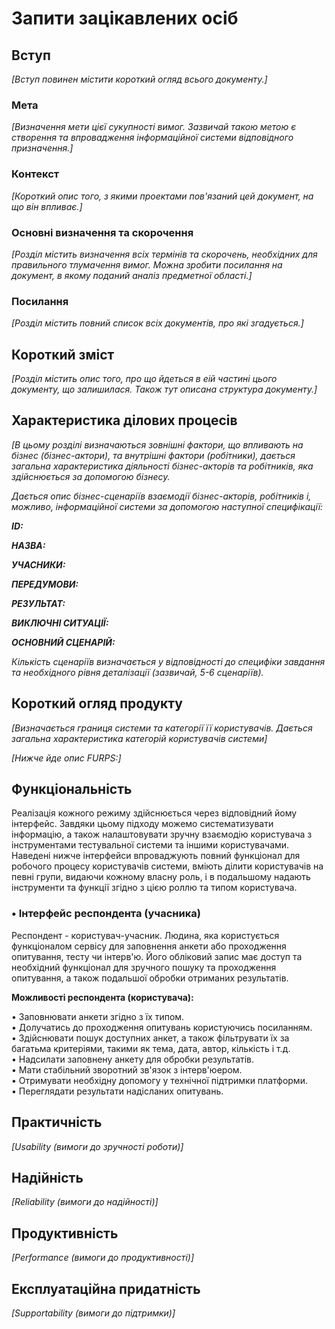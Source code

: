 # Запити зацікавлених осіб

## Вступ

*[Вступ повинен містити короткий огляд всього документу.]*

### Мета 

*[Визначення мети цієї сукупності вимог. Зазвичай такою метою є створення та впровадження 
 інформаційної системи відповідного призначення.]*

### Контекст

*[Короткий опис того, з якими проектами пов'язаний цей документ, на що він впливає.]*


### Основні визначення та скорочення

*[Розділ містить визначення всіх термінів та скорочень, необхідних для правильного
тлумачення вимог. Можна зробити посилання на документ, в якому поданий аналіз предметної області.]*


### Посилання

*[Розділ містить повний список всіх документів, про які згадується.]*


## Короткий зміст

*[Розділ містить опис того, про що йдеться в еій частині цього документу, що залишилася. 
Також тут описана структура документу.]*

## Характеристика ділових процесів

*[В цьому розділі визначаються зовнішні фактори, що впливають на бізнес (бізнес-актори), 
та внутрішні фактори (робітники), дається загальна характеристика діяльності бізнес-акторів 
та робітників, яка здійснюється за допомогою бізнесу.*

*Дається опис бізнес-сценаріїв взаємодії бізнес-акторів, робітників і, можливо, інформаційної системи за допомогою наступної
специфікації:*

   
***ID:***
    
***НАЗВА:***
    
***УЧАСНИКИ:***

***ПЕРЕДУМОВИ:***

***РЕЗУЛЬТАТ:***

***ВИКЛЮЧНІ СИТУАЦІЇ:***

***ОСНОВНИЙ СЦЕНАРІЙ:***

*Кількість сценаріїв визначається у відповідності до специфіки завдання та необхідного 
рівня деталізації (зазвичай, 5-6 сценаріїв).*

## Короткий огляд продукту

*[Визначається границя системи та категорії її користувачів. Дається загальна характеристика категорій користувачів
системи]*

*[Нижче йде опис FURPS:]*


## Функціональність

Реалізація кожного режиму здійснюється через відповідний йому інтерфейс. Завдяки цьому підходу можемо систематизувати інформацію, а також 
налаштовувати зручну взаємодію користувача з інструментами тестувальної системи та іншими користувачами. 
Наведені нижче інтерфейси впроваджують повний функціонал для робочого процесу користувачів системи, вміють ділити користувачів на певні групи, 
видаючи кожному власну роль, і в подальшому надають інструменти та функції згідно з цією роллю та типом користувача.

 ### **• Інтерфейс респондента (учасника)** 
Респондент - користувач-учасник. Людина, яка користується функціоналом сервісу для заповнення анкети або проходження опитування, тесту чи 
інтерв'ю. Його обліковий запис має доступ та необхідний функціонал для зручного пошуку та проходження опитування, а також подальшої обробки 
отриманих результатів.

**Можливості респондента (користувача):**

• Заповнювати анкети згідно з їх типом. <br>
• Долучатись до проходження опитувань користуючись посиланням.<br>
• Здійснювати пошук доступних анкет, а також фільтрувати їх за багатьма критеріями, такими як тема, дата, автор, кількість і т.д. <br>
• Надсилати заповнену анкету для обробки результатів. <br>
• Мати стабільний зворотний зв'язок з інтерв'юером. <br>
• Отримувати необхідну допомогу у технічної підтримки платформи. <br>
• Переглядати результати надісланих опитувань. <br>

## Практичність

*[Usability (вимоги до зручності роботи)]*

## Надійність

*[Reliability (вимоги до надійності)]*

## Продуктивність

*[Performance (вимоги до продуктивності)]*

## Експлуатаційна придатність

*[Supportability (вимоги до підтримки)]*
